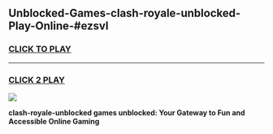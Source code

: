 
## Unblocked-Games-clash-royale-unblocked-Play-Online-#ezsvl
<h3>
<a href="https://premium.freeplayer.one?title=clash-royale-unblocked&ref=27F">CLICK TO PLAY</a></h3>
<hr>

<h3>
<a href="https://premium.freeplayer.one?title=clash-royale-unblocked&ref=27F">CLICK 2 PLAY</a>
  
</h3>

<a href="https://premium.freeplayer.one?title=clash-royale-unblocked&ref=27F"><img src="https://clearcache.store/games.png"></a>


**clash-royale-unblocked games unblocked: Your Gateway to Fun and Accessible Online Gaming**
